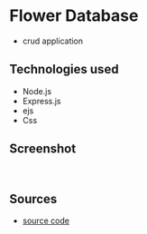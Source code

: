 # Flower Database

- crud application

## Technologies used

- Node.js
- Express.js
- ejs
- Css

## Screenshot

<img src=" "/>
<img src="" />
<img src="" />

## Sources

- [source code](https://github.com/hasanmd91/node_crud_database)
